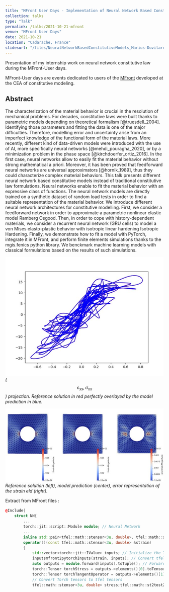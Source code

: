 ```yaml
---
title: "MFront User Days - Implementation of Neural Network Based Constitutive Models"
collection: talks
type: "Talk"
permalink: /talks/2021-10-21-mfront
venue: "MFront User Days"
date: 2021-10-21
location: "Cadarache, France"
slidesurl: "/files/NeuralNetworkBasedConstitutiveModels_Marius-Duvilard.pdf"
---
```


Presentation of my internship work on neural network constitutive law during the MFront-User days.

MFront-User days are events dedicated to users of the [MFront](https://thelfer.github.io/tfel/web/index.html) developed at the CEA of constitutive modeling.

## Abstract

The characterization of the material behavior is crucial in the resolution of mechanical problems. For decades, constitutive laws were built thanks to parametric models depending on theoretical formalism [@truesdell_2004]. Identifying those parameters and fitting the data is one of the major difficulties. Therefore, modelling error and uncertainty arise from an imperfect knowledge of the functional form of the material laws. More recently, different kind of data-driven models were introduced with the use of AI, more specifically neural networks [@mehdi_pouragha_2020], or by a minimization problem in the phase space [@kirchdoerfer_ortiz_2016]. In the first case, neural networks allow to easily fit the material behavior without strong mathematical a priori. Moreover, it has been proved that feedforward neural networks are universal approximators [@hornik_1989], thus they could characterize complex material behaviors. This talk presents different neural network based constitutive models instead of traditional constitutive law formulations. Neural networks enable to fit the material behavior with an expressive class of functions. The neural network models are directly trained on a synthetic dataset of random load tests in order to find a suitable representation of the material behavior. We introduce different neural network architectures for constitutive modelling. First, we consider a feedforward network in order to approximate a parametric nonlinear elastic model Ramberg Osgood. Then, in order to cope with history-dependent materials, we consider a recurrent neural network (GRU cells) to model a von Mises elasto-plastic behavior with isotropic linear hardening Isotropic Hardening. Finally, we demonstrate how to fit a model with PyTorch, integrate it in MFront, and perform finite elements simulations thanks to the mgis.fenics python library. We benckmark machine learning models with classical formulations based on the results of such simulations.

![](../images/exx-sxx-projection-Reference-solution-in-red-perfectly-overlayed-by-the-model_W640.jpg)
*($$\varepsilon_{xx} , \sigma_{xx}$$) projection. Reference solution in red perfectly overlayed by the model prediction in blue.*

![](../images/Reference-solution-left-model-prediction-center-error-representation-of-the-strain_W640.jpg)
*Reference solution (left), model prediction (center), error representation of the strain eld (right).*

Extract from MFront files :
```cpp
@Include{
    struct NN{
        ...
        torch::jit::script::Module module; // Neural Network
        ...
        inline std::pair<tfel::math::stensor<3u, double>, tfel::math::st2tost2<3u, double>>
        operator()(const tfel::math::stensor<3u, double> &strain)
        {
            std::vector<torch::jit::IValue> inputs; // Initialize the Torch 
            inputsmfront2pytorchInputs(strain, inputs); // Convert tfel tensor to Torch
            auto outputs = module.forward(inputs).toTuple(); // Forward evaluation of the model
            torch::Tensor torchStress = outputs->elements()[0].toTensor(); // Stress
            torch::Tensor torchTangentOperator = outputs->elements()[1].toTensor(); // Tangent op.
            // Convert Torch tensors to tfel tensors
            tfel::math::stensor<3u, double> stress;tfel::math::st2tost2<3u, double> tangentOperator;pytorchOutputs2mfront(torchStress, torchTangentOperator, stress, tangentOperator);return {stress, tangentOperator}}}} 
```


